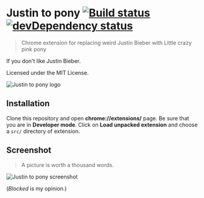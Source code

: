 # Justin to pony [![Build status](https://travis-ci.org/ZDroid/justin-to-pony.png?branch=master)](https://travis-ci.org/ZDroid/justin-to-pony) [![devDependency status](https://david-dm.org/ZDroid/justin-to-pony/dev-status.png)](https://david-dm.org/ZDroid/justin-to-pony#info=devDependencies)

> Chrome extension for replacing weird Justin Bieber with Little crazy pink
pony

If you don't like Justin Bieber.

Licensed under the MIT License.

![Justin to pony logo](https://raw.github.com/ZDroid/justin-to-pony/master/src/icon-128.png)

## Installation

Clone this repository and open **chrome://extensions/** page. Be sure that you
are in **Developer mode**. Click on **Load unpacked extension** and choose a
`src/` directory of extension.

## Screenshot

> A picture is worth a thousand words.

![Justin to pony screenshot](https://raw.github.com/ZDroid/justin-to-pony/master/screenshot.png)

(*Blocked* is my opinion.)
